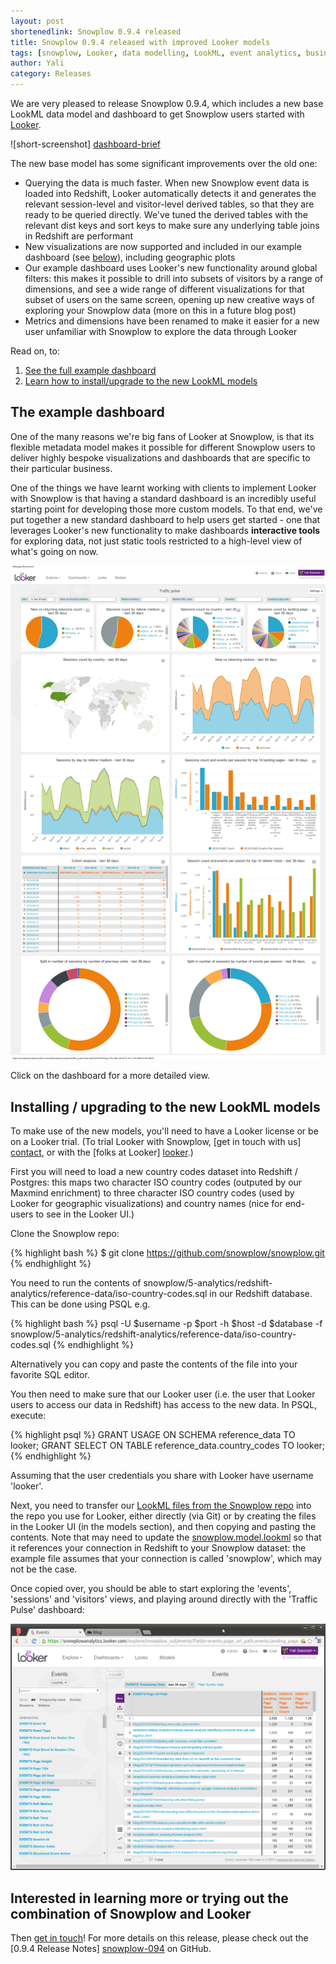 ```yaml
---
layout: post
shortenedlink: Snowplow 0.9.4 released
title: Snowplow 0.9.4 released with improved Looker models
tags: [snowplow, Looker, data modelling, LookML, event analytics, business intelligence]
author: Yali
category: Releases
---
```


We are very pleased to release Snowplow 0.9.4, which includes a new base LookML data model and dashboard to get Snowplow users started with [Looker][looker].

![short-screenshot] [dashboard-brief]

The new base model has some significant improvements over the old one:

* Querying the data is much faster. When new Snowplow event data is loaded into Redshift, Looker automatically detects it and generates the relevant session-level and visitor-level derived tables, so that they are ready to be queried directly. We've tuned the derived tables with the relevant dist keys and sort keys to make sure any underlying table joins in Redshift are performant
* New visualizations are now supported and included in our example dashboard (see [below](/blog/2014/05/30/snowplow-0.9.4-released-with-updated-looker-models-and-dashboard/#dashboard)), including geographic plots
* Our example dashboard uses Looker's new functionality around global filters: this makes it possible to drill into subsets of visitors by a range of dimensions, and see a wide range of different visualizations for that subset of users on the same screen, opening up new creative ways of exploring your Snowplow data (more on this in a future blog post)
* Metrics and dimensions have been renamed to make it easier for a new user unfamiliar with Snowplow to explore the data through Looker

Read on, to:

1. [See the full example dashboard](/blog/2014/05/30/snowplow-0.9.4-released-with-updated-looker-models-and-dashboard/#dashboard)
2. [Learn how to install/upgrade to the new LookML models](/blog/2014/05/30/snowplow-0.9.4-released-with-updated-looker-models-and-dashboard/#install)

<!--more-->

<h2><a name="dashboard">The example dashboard</a></h2>

One of the many reasons we're big fans of Looker at Snowplow, is that its flexible metadata model makes it possible for different Snowplow users to deliver highly bespoke visualizations and dashboards that are specific to their particular business.

One of the things we have learnt working with clients to implement Looker with Snowplow is that having a standard dashboard is an incredibly useful starting point for developing those more custom models. To that end, we've put together a new standard dashboard to help users get started - one that leverages Looker's new functionality to make dashboards **interactive tools** for exploring data, not just static tools restricted to a high-level view of what's going on now.

<a href="/assets/img/blog/2014/05/looker-snowplow-traffic-pulse-dashboard.png"><img src="/assets/img/blog/2014/05/looker-snowplow-traffic-pulse-dashboard.png" /></a>

Click on the dashboard for a more detailed view.

<h2><a name="install">Installing / upgrading to the new LookML models</a></h2>

To make use of the new models, you'll need to have a Looker license or be on a Looker trial. (To trial Looker with Snowplow, [get in touch with us] [contact], or with the [folks at Looker] [looker].)

First you will need to load a new country codes dataset into Redshift / Postgres: this maps two character ISO country codes (outputed by our Maxmind enrichment) to three character ISO country codes (used by Looker for geographic visualizations) and country names (nice for end-users to see in the Looker UI.)

Clone the Snowplow repo:

{% highlight bash %}
$ git clone https://github.com/snowplow/snowplow.git
{% endhighlight %}

You need to run the contents of snowplow/5-analytics/redshift-analytics/reference-data/iso-country-codes.sql in our Redshift database. This can be done using PSQL e.g.

{% highlight bash %}
psql -U $username -p $port -h $host -d $database -f snowplow/5-analytics/redshift-analytics/reference-data/iso-country-codes.sql
{% endhighlight %}

Alternatively you can copy and paste the contents of the file into your favorite SQL editor.

You then need to make sure that our Looker user (i.e. the user that Looker users to access our data in Redshift) has access to the new data. In PSQL, execute:

{% highlight psql %}
GRANT USAGE ON SCHEMA reference_data TO looker;
GRANT SELECT ON TABLE reference_data.country_codes TO looker;
{% endhighlight %}

Assuming that the user credentials you share with Looker have username 'looker'.

Next, you need to transfer our [LookML files from the Snowplow repo][lookml-in-github] into the repo you use for Looker, either directly (via Git) or by creating the files in the Looker UI (in the models section), and then copying and pasting the contents. Note that may need to update the [snowplow.model.lookml][snowplow-model-file] so that it references your connection in Redshift to your Snowplow dataset: the example file assumes that your connection is called 'snowplow', which may not be the case.

Once copied over, you should be able to start exploring the 'events', 'sessions' and 'visitors' views, and playing around directly with the 'Traffic Pulse' dashboard:

<a href="/assets/img/blog/2014/05/looker-explorer-screenshot.png"><img src="/assets/img/blog/2014/05/looker-explorer-screenshot.png"></a>

## Interested in learning more or trying out the combination of Snowplow and Looker

Then [get in touch][contact]! For more details on this release, please check out the [0.9.4 Release Notes] [snowplow-094] on GitHub.


[looker]: http://looker.com
[contact]: /about/index.html
[dashboard-brief]: /assets/img/blog/2014/05/snowplow-looker-traffic-pulse-dashboard-top-part.png
[dashboard-full]: /assets/img/blog/2014/05/looker-snowplow-traffic-pulse-dashboard.png 
[first-lookml-model]: /blog/2014/01/08/snowplow-0.8.13-released-with-looker-support/
[lookml-in-github]: https://github.com/snowplow/snowplow/tree/master/5-analytics/looker-analytics/lookml
[snowplow-model-file]: https://github.com/snowplow/snowplow/blob/master/5-analytics/looker-analytics/lookml/snowplow.model.lookml
[looker-explorer-screenshot]: /assets/img/blog/2014/05/looker-explorer-screenshot.png

[snowplow-094]: https://github.com/snowplow/snowplow/releases/0.9.4
